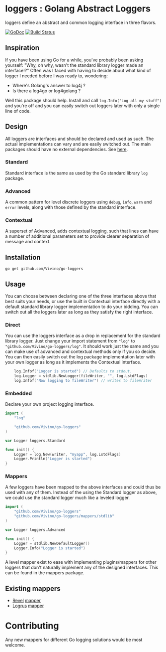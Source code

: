 # loggers : Golang Abstract Loggers
loggers define an abstract and common logging interface in three flavors.

[![GoDoc](https://godoc.org/github.com/Vivino/go-loggers?status.svg)](https://godoc.org/github.com/Vivino/go-loggers)
[![Build Status](https://travis-ci.org/birkirb/loggers.svg?branch=master)](http://travis-ci.org/birkirb/loggers)

## Inspiration

If you have been using Go for a while, you've probably been asking yourself: "Why, oh why, wasn't the standard library logger made an interface!?"
Often was I faced with having to decide about what kind of logger I needed before I was ready to, wondering:

  * Where's Golang's answer to log4j ?
  * Is there a log4go or log4golang ?

Well this package should help. Install and call `log.Info("Log all my stuff")` and you're off and you can easily switch out loggers later with only a single line of code.

## Design

All loggers are interfaces and should be declared and used as such. The actual implementations can vary and are easily switched out.
The main packages should have no external dependencies.
See [here](https://github.com/birkirb/loggers/blob/master/loggers.go).

### Standard
Standard interface is the same as used by the Go standard library `log` package. 

### Advanced
A common pattern for level discrete loggers using `debug`, `info`, `warn` and `error` levels, along with those defined by the standard interface.

### Contextual
A superset of Advanced, adds contextual logging, such that lines can have a number of additional parameters set to provide clearer separation of message and context.

## Installation

    go get github.com/Vivino/go-loggers

## Usage

You can choose between declaring one of the three interfaces above that best suits your needs, or use the built in Contextual interface directly with a default standard library logger implementation to do your bidding. You can switch out all the loggers later as long as they satisfy the right interface.

### Direct

You can use the loggers interface as a drop in replacement for the standard library logger.
Just change your import statement from `"log"` to `"github.com/Vivino/go-loggers/log"`.
It should work just the same and you can make use of advanced and contextual methods only if you so decide.
You can then easily switch out the log package implementation later with your own logger as long as it implements the Contextual interface.

```Go
    log.Infof("Logger is started") // Defaults to stdout.
    log.Logger = stdlib.NewLogger(fileWriter, "", log.LstdFlags)
    log.Infof("Now logging to fileWriter") // writes to fileWriter
```

### Embedded

Declare your own project logging interface.

```Go
import (
    "log"

    "github.com/Vivino/go-loggers"
)

var Logger loggers.Standard

func init() {
    Logger = log.New(writer, "myapp", log.LstdFlags)
    Logger.Println("Logger is started")
}
```

### Mappers

A few loggers have been mapped to the above interfaces and could thus be used with any of them.
Instead of the using the Standard logger as above, we could use the standard logger much like a leveled logger.

```Go
import (
    "github.com/Vivino/go-loggers"
    "github.com/Vivino/go-loggers/mappers/stdlib"
)

var Logger loggers.Advanced

func init() {
    Logger = stdlib.NewDefaultLogger()
    Logger.Info("Logger is started")
}
```

A level mapper exist to ease with implementing plugins/mappers for other loggers that don't naturally implement any of the designed interfaces. This can be found in the mappers package.

## Existing mappers

* [Revel](https://github.com/revel/revel/) [mapper](https://github.com/birkirb/loggers-mapper-revel/)
* [Logrus](https://github.com/Sirupsen/logrus) [mapper](https://github.com/birkirb/loggers-mapper-logrus/)

# Contributing

Any new mappers for different Go logging solutions would be most welcome.
